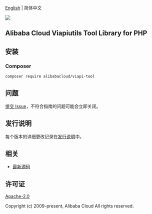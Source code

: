 [English](README.md) | 简体中文

![](https://aliyunsdk-pages.alicdn.com/icons/AlibabaCloud.svg)

## Alibaba Cloud Viapiutils Tool Library for PHP

## 安装

### Composer

```bash
composer require alibabacloud/viapi-tool
```

## 问题

[提交 Issue](https://github.com/alibabacloud-sdk-php/viapi-tool/issues/new)，不符合指南的问题可能会立即关闭。

## 发行说明

每个版本的详细更改记录在[发行说明](./ChangeLog.txt)中。

## 相关

* [最新源码](https://github.com/alibabacloud-sdk-php/viapi-tool)

## 许可证

[Apache-2.0](http://www.apache.org/licenses/LICENSE-2.0)

Copyright (c) 2009-present, Alibaba Cloud All rights reserved.
